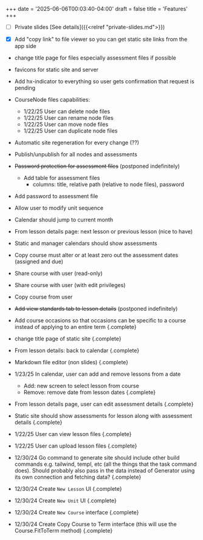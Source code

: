 +++
date = '2025-06-06T00:03:40-04:00'
draft = false
title = 'Features'
+++


- [ ] Private slides
[See details]({{<relref "private-slides.md">}})

- [x] Add "copy link" to file viewer so you can get static site links from the app side
- change title page for files especially assessment files if possible

- favicons for static site and server
- Add hx-indicator to everything so user gets confirmation that request is pending
- CourseNode files capabilities:
  - 1/22/25 User can delete node files
  - 1/22/25 User can rename node files
  - 1/22/25 User can move node files
  - 1/22/25 User can duplicate node files
- Automatic site regeneration for every change (??)
- Publish/unpublish for all nodes and assessments
- ~~Password protection for assessment files~~ (postponed indefinitely)
  - Add table for assessment files
    - columns: title, relative path (relative to node files), password
- Add password to assessment file
- Allow user to modify unit sequence
- Calendar should jump to current month
- From lesson details page: next lesson or previous lesson (nice to have)
- Static and manager calendars should show assessments
- Copy course must alter or at least zero out the assessment dates (assigned and due)
- Share course with user (read-only)
- Share course with user (with edit privileges)
- Copy course from user
- ~~Add view standards tab to lesson details~~ (postponed indefinitely)



- Add course occasions so that occasions can be specific to a course instead of applying to an entire term
  {.complete}

- change title page of static site
  {.complete}
- From lesson details: back to calendar
  {.complete}
- Markdown file editor (non slides)
  {.complete}
- 1/23/25 In calendar, user can add and remove lessons from a date
  - Add: new screen to select lesson from course
  - Remove: remove date from lesson dates
  {.complete}
- From lesson details page, user can edit assessment details
  {.complete}
- Static site should show assessments for lesson along with assessment details
  {.complete}
- 1/22/25 User can view lesson files
  {.complete}
- 1/22/25 User can upload lesson files
  {.complete}
- 12/30/24 Go command to generate site should include other build commands e.g. tailwind, templ, etc (all the things that the task command does). Should probably also pass in the data instead of Generator using its own connection and fetching data?
  {.complete}
- 12/30/24 Create `New Lesson` UI
  {.complete}
- 12/30/24 Create `New Unit` UI
  {.complete}
- 12/30/24 Create `New Course` interface
  {.complete}
- 12/30/24 Create Copy Course to Term interface (this will use the Course.FitToTerm method)
  {.complete}
